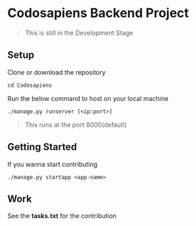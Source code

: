# Codosapiens Backend Project

> This is still in the Development Stage

## Setup

Clone or download the repository
```shell
cd Codosapiens
```

Run the below command to host on your local machine
```shell
./manage.py runserver [<ip:port>]
```

> This runs at the port 8000(default)

## Getting Started

If you wanna start contributing
```shell
./manage.py startapp <app-name>
```

## Work

See the **tasks.txt** for the contribution
